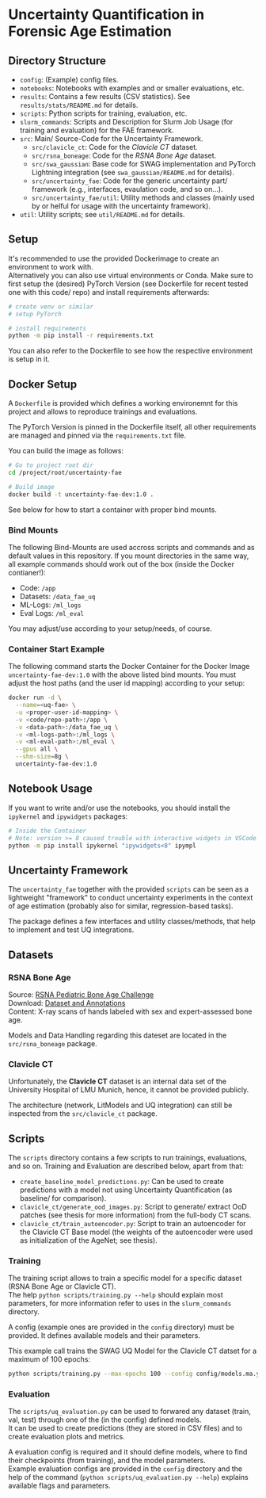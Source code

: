 # Uncertainty Quantification in Forensic Age Estimation

## Directory Structure
- `config`: (Example) config files.
- `notebooks`: Notebooks with examples and or smaller evaluations, etc.
- `results`: Contains a few results (CSV statistics). See
  `results/stats/README.md` for details.
- `scripts`: Python scripts for training, evaluation, etc.
- `slurm_commands`: Scripts and Description for Slurm Job Usage (for training and
  evaluation) for the FAE framework.
- `src`: Main/ Source-Code for the Uncertainty Framework.
  - `src/clavicle_ct`: Code for the *Clavicle CT* dataset.
  - `src/rsna_boneage`: Code for the *RSNA Bone Age* dataset.
  - `src/swa_gaussian`: Base code for SWAG implementation and PyTorch Lightning
    integration (see `swa_gaussian/README.md` for details).
  - `src/uncertainty_fae`: Code for the generic uncertainty part/ framework
    (e.g., interfaces, evaulation code, and so on...).
  - `src/uncertainty_fae/util`: Utility methods and classes (mainly used by or
    helful for usage with the uncertainty framework).
- `util`: Utility scripts; see `util/README.md` for details.

## Setup
It's recommended to use the provided Dockerimage to create an environment to
work with.  
Alternatively you can also use virtual environments or Conda. Make sure to first
setup the (desired) PyTorch Version (see Dockerfile for recent tested one with
this code/ repo) and install requirements afterwards:

```bash
# create venv or similar
# setup PyTorch

# install requirements
python -m pip install -r requirements.txt
```

You can also refer to the Dockerfile to see how the respective environment is
setup in it.

## Docker Setup
A `Dockerfile` is provided which defines a working environemnt for this project
and allows to reproduce trainings and evaluations.

The PyTorch Version is pinned in the Dockerfile itself, all other requirements
are managed and pinned via the `requirements.txt` file.

You can build the image as follows:
```bash
# Go to project root dir
cd /project/root/uncertainty-fae

# Build image
docker build -t uncertainty-fae-dev:1.0 .
```
See below for how to start a container with proper bind mounts.

### Bind Mounts
The following Bind-Mounts are used accross scripts and commands and as default
values in this repository. If you mount directories in the same way, all
example commands should work out of the box (inside the Docker contianer!):

- Code: `/app`
- Datasets: `/data_fae_uq`
- ML-Logs: `/ml_logs`
- Eval Logs: `/ml_eval`

You may adjust/use according to your setup/needs, of course.

### Container Start Example
The following command starts the Docker Container for the Docker Image
`uncertainty-fae-dev:1.0` with the above listed bind mounts. You must adjust the
host paths (and the user id mapping) according to your setup:
```bash
docker run -d \
  --name=<uq-fae> \
  -u <proper-user-id-mapping> \
  -v <code/repo-path>:/app \
  -v <data-path>:/data_fae_uq \
  -v <ml-logs-path>:/ml_logs \
  -v <ml-eval-path>:/ml_eval \
  --gpus all \
  --shm-size=8g \
  uncertainty-fae-dev:1.0
```

## Notebook Usage
If you want to write and/or use the notebooks, you should install the
`ipykernel` and `ipywidgets` packages:

```bash
# Inside the Container
# Note: version >= 8 caused trouble with interactive widgets in VSCode (01-2023)
python -m pip install ipykernel "ipywidgets<8" ipympl
```

## Uncertainty Framework
The `uncertainty_fae` together with the provided `scripts` can be seen as a
lightweight "framework" to conduct uncertainty experiments in the context of
age estimation (probably also for similar, regression-based tasks).

The package defines a few interfaces and utility classes/methods, that help to
implement and test UQ integrations.

## Datasets

### RSNA Bone Age
Source:
[RSNA Pediatric Bone Age Challenge](https://pubs.rsna.org/doi/10.1148/radiol.2018180736)  
Download: [Dataset and Annotations](https://www.rsna.org/education/ai-resources-and-training/ai-image-challenge/RSNA-Pediatric-Bone-Age-Challenge-2017)  
Content: X-ray scans of hands labeled with sex and expert-assessed bone age.

Models and Data Handling regarding this dateset are located in the
`src/rsna_boneage` package.

### Clavicle CT
Unfortunately, the **Clavicle CT** dataset is an internal data set of the
University Hospital of LMU Munich, hence, it cannot be provided publicly.

The architecture (network, LitModels and UQ integration) can still be inspected
from the `src/clavicle_ct` package.

## Scripts
The `scripts` directory contains a few scripts to run trainings, evaluations, 
and so on. Training and Evaluation are described below, apart from that:

- `create_baseline_model_predictions.py`: Can be used to create predictions with
  a model not using Uncertainty Quantification (as baseline/ for comparison).
- `clavicle_ct/generate_ood_images.py`: Script to generate/ extract OoD patches
  (see thesis for more information) from the full-body CT scans.
- `clavicle_ct/train_autoencoder.py`: Script to train an autoencoder for the
  Clavicle CT Base model (the weights of the autoencoder were used as
  initialization of the AgeNet; see thesis).

### Training
The training script allows to train a specific model for a specific dataset
(RSNA Bone Age or Clavicle CT).  
The help `python scripts/training.py --help` should explain most parameters,
for more information refer to uses in the `slurm_commands` directory.

A config (example ones are provided in the `config` directory) must be provided.
It defines available models and their parameters.

This example call trains the SWAG UQ Model for the Clavicle CT datset for
a maximum of 100 epochs:
```bash
python scripts/training.py --max-epochs 100 --config config/models.ma.yml clavicle_swag
```

### Evaluation
The `scripts/uq_evaluation.py` can be used to forwared any dataset (train,
val, test) through one of the (in the config) defined models.  
It can be used to create predictions (they are stored in CSV files) and to
create evaluation plots and metrics.

A evaluation config is required and it should define models, where to find
their checkpoints (from training), and the model parameters.  
Example evaluation configs are provided in the `config` directory and the help
of the command (`python scripts/uq_evaluation.py --help`) explains available
flags and parameters.
